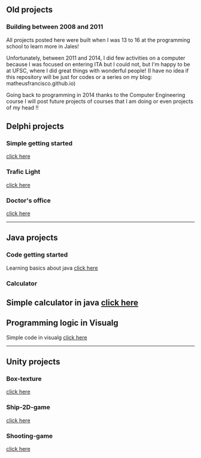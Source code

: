 ## Old projects
### Building between 2008 and 2011



All projects posted here were built when I was 13 to 16 at the programming school to learn more in Jales!


Unfortunately, between 2011 and 2014, I did few activities on a computer because I was focused on entering ITA but I could not, but I'm happy to be at UFSC, where I did great things with wonderful people! (I have no idea if this repository will be just for codes or a series on my blog: matheusfrancisco.github.io)

Going back to programming in 2014 thanks to the Computer Engineering course I will post future projects of courses that I am doing or even projects of my head !!




## Delphi projects

### Simple getting started 
[click here](https://github.com/matheusfrancisco/old-projects-2011/tree/master/Delphi-projects/StartedInDelphi(old))
### Trafic Light
[click here](https://github.com/matheusfrancisco/old-projects-2011/tree/master/Delphi-projects/TrafficLightProject)
### Doctor's office
[click here](https://github.com/matheusfrancisco/old-projects-2011/tree/master/Delphi-projects/ProjetoConsultorio)

---

## Java projects

### Code getting started
Learning basics about java  [click here](Java-projects/Code-in-Java)

### Calculator
Simple calculator in java  [click here](Java-projects/Calculator/)
---
## Programming logic in Visualg

Simple code in visualg [click here](programming-logic-visualg/)

---

## Unity projects

### Box-texture
[click here](Unity-projects/Box-texture/)
### Ship-2D-game
[click here](Unity-projects/Ship-2D-game/)
### Shooting-game
[click here](Unity-projects/Shooting-game/)

